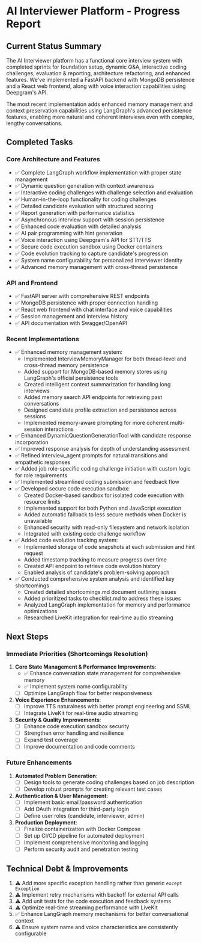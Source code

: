 # AI Interviewer Platform - Progress Report

## Current Status Summary
The AI Interviewer platform has a functional core interview system with completed sprints for foundation setup, dynamic Q&A, interactive coding challenges, evaluation & reporting, architecture refactoring, and enhanced features. We've implemented a FastAPI backend with MongoDB persistence and a React web frontend, along with voice interaction capabilities using Deepgram's API.

The most recent implementation adds enhanced memory management and context preservation capabilities using LangGraph's advanced persistence features, enabling more natural and coherent interviews even with complex, lengthy conversations.

## Completed Tasks

### Core Architecture and Features
- ✅ Complete LangGraph workflow implementation with proper state management
- ✅ Dynamic question generation with context awareness
- ✅ Interactive coding challenges with challenge selection and evaluation
- ✅ Human-in-the-loop functionality for coding challenges
- ✅ Detailed candidate evaluation with structured scoring
- ✅ Report generation with performance statistics
- ✅ Asynchronous interview support with session persistence
- ✅ Enhanced code evaluation with detailed analysis
- ✅ AI pair programming with hint generation
- ✅ Voice interaction using Deepgram's API for STT/TTS
- ✅ Secure code execution sandbox using Docker containers
- ✅ Code evolution tracking to capture candidate's progression
- ✅ System name configurability for personalized interviewer identity
- ✅ Advanced memory management with cross-thread persistence

### API and Frontend
- ✅ FastAPI server with comprehensive REST endpoints
- ✅ MongoDB persistence with proper connection handling
- ✅ React web frontend with chat interface and voice capabilities
- ✅ Session management and interview history
- ✅ API documentation with Swagger/OpenAPI

### Recent Implementations
- ✅ Enhanced memory management system:
  - Implemented InterviewMemoryManager for both thread-level and cross-thread memory persistence
  - Added support for MongoDB-based memory stores using LangGraph's official persistence tools
  - Created intelligent context summarization for handling long interviews
  - Added memory search API endpoints for retrieving past conversations
  - Designed candidate profile extraction and persistence across sessions
  - Implemented memory-aware prompting for more coherent multi-session interactions
- ✅ Enhanced DynamicQuestionGenerationTool with candidate response incorporation
- ✅ Improved response analysis for depth of understanding assessment
- ✅ Refined interview_agent prompts for natural transitions and empathetic responses
- ✅ Added job role-specific coding challenge initiation with custom logic for role requirements
- ✅ Implemented streamlined coding submission and feedback flow
- ✅ Developed secure code execution sandbox:
  - Created Docker-based sandbox for isolated code execution with resource limits
  - Implemented support for both Python and JavaScript execution
  - Added automatic fallback to less secure methods when Docker is unavailable
  - Enhanced security with read-only filesystem and network isolation
  - Integrated with existing code challenge workflow
- ✅ Added code evolution tracking system:
  - Implemented storage of code snapshots at each submission and hint request
  - Added timestamp tracking to measure progress over time
  - Created API endpoint to retrieve code evolution history
  - Enabled analysis of candidate's problem-solving approach
- ✅ Conducted comprehensive system analysis and identified key shortcomings
  - Created detailed shortcomings.md document outlining issues
  - Added prioritized tasks to checklist.md to address these issues
  - Analyzed LangGraph implementation for memory and performance optimizations
  - Researched LiveKit integration for real-time audio streaming

## Next Steps

### Immediate Priorities (Shortcomings Resolution)
1. **Core State Management & Performance Improvements**:
   - ✅ Enhance conversation state management for comprehensive memory
   - ✅ Implement system name configurability
   - [ ] Optimize LangGraph flow for better responsiveness

2. **Voice Experience Enhancements**:
   - [ ] Improve TTS naturalness with better prompt engineering and SSML
   - [ ] Integrate LiveKit for real-time audio streaming

3. **Security & Quality Improvements**:
   - [ ] Enhance code execution sandbox security
   - [ ] Strengthen error handling and resilience
   - [ ] Expand test coverage
   - [ ] Improve documentation and code comments

### Future Enhancements
1. **Automated Problem Generation**:
   - [ ] Design tools to generate coding challenges based on job description
   - [ ] Develop robust prompts for creating relevant test cases

2. **Authentication & User Management**:
   - [ ] Implement basic email/password authentication
   - [ ] Add OAuth integration for third-party login
   - [ ] Define user roles (candidate, interviewer, admin)

3. **Production Deployment**:
   - [ ] Finalize containerization with Docker Compose
   - [ ] Set up CI/CD pipeline for automated deployment
   - [ ] Implement comprehensive monitoring and logging
   - [ ] Perform security audit and penetration testing

## Technical Debt & Improvements
1. ⚠️ Add more specific exception handling rather than generic `except Exception`
2. ⚠️ Implement retry mechanisms with backoff for external API calls
3. ⚠️ Add unit tests for the code execution and feedback systems
4. ⚠️ Optimize real-time streaming performance with LiveKit
5. ✅ Enhance LangGraph memory mechanisms for better conversational context
6. ⚠️ Ensure system name and voice characteristics are consistently configurable